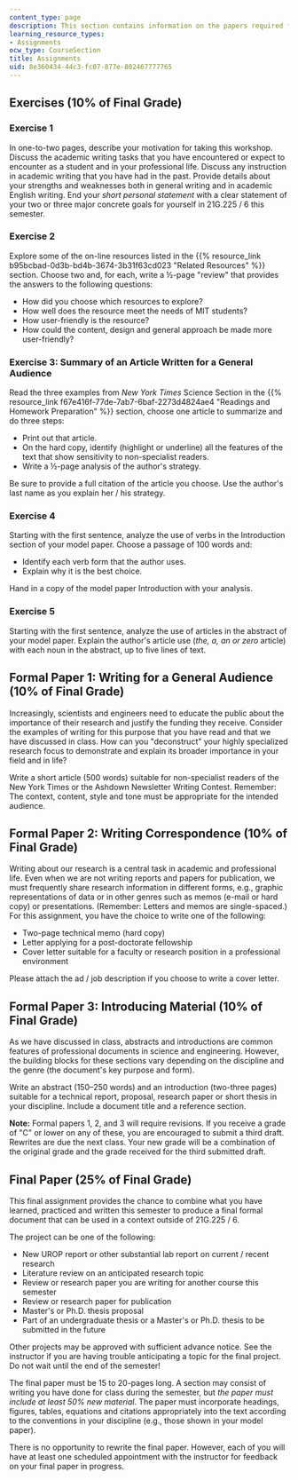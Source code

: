 ```yaml
---
content_type: page
description: This section contains information on the papers required for the course.
learning_resource_types:
- Assignments
ocw_type: CourseSection
title: Assignments
uid: 8e360434-44c3-fc07-877e-802467777765
---
```


Exercises (10% of Final Grade)
------------------------------

### Exercise 1

In one-to-two pages, describe your motivation for taking this workshop. Discuss the academic writing tasks that you have encountered or expect to encounter as a student and in your professional life. Discuss any instruction in academic writing that you have had in the past. Provide details about your strengths and weaknesses both in general writing and in academic English writing. End your _short personal statement_ with a clear statement of your two or three major concrete goals for yourself in 21G.225 / 6 this semester.

### Exercise 2

Explore some of the on-line resources listed in the {{% resource_link b95bcbad-0d3b-bd4b-3674-3b31f63cd023 "Related Resources" %}} section. Choose two and, for each, write a ½-page "review" that provides the answers to the following questions:

*   How did you choose which resources to explore?
*   How well does the resource meet the needs of MIT students?
*   How user-friendly is the resource?
*   How could the content, design and general approach be made more user-friendly?

### Exercise 3: Summary of an Article Written for a General Audience

Read the three examples from _New York Times_ Science Section in the {{% resource_link f67e416f-77de-7ab7-6baf-2273d4824ae4 "Readings and Homework Preparation" %}} section, choose one article to summarize and do three steps:

*   Print out that article.
*   On the hard copy, identify (highlight or underline) all the features of the text that show sensitivity to non-specialist readers.
*   Write a ½-page analysis of the author's strategy.

Be sure to provide a full citation of the article you choose. Use the author's last name as you explain her / his strategy.

### Exercise 4

Starting with the first sentence, analyze the use of verbs in the Introduction section of your model paper. Choose a passage of 100 words and:

*   Identify each verb form that the author uses.
*   Explain why it is the best choice.

Hand in a copy of the model paper Introduction with your analysis.

### Exercise 5

Starting with the first sentence, analyze the use of articles in the abstract of your model paper. Explain the author's article use (_the, a, an or zero_ article) with each noun in the abstract, up to five lines of text.

Formal Paper 1: Writing for a General Audience (10% of Final Grade)
-------------------------------------------------------------------

Increasingly, scientists and engineers need to educate the public about the importance of their research and justify the funding they receive. Consider the examples of writing for this purpose that you have read and that we have discussed in class. How can you "deconstruct" your highly specialized research focus to demonstrate and explain its broader importance in your field and in life?

Write a short article (500 words) suitable for non-specialist readers of the New York Times or the Ashdown Newsletter Writing Contest. Remember: The context, content, style and tone must be appropriate for the intended audience.

Formal Paper 2: Writing Correspondence (10% of Final Grade)
-----------------------------------------------------------

Writing about our research is a central task in academic and professional life. Even when we are not writing reports and papers for publication, we must frequently share research information in different forms, e.g., graphic representations of data or in other genres such as memos (e-mail or hard copy) or presentations. (Remember: Letters and memos are single-spaced.) For this assignment, you have the choice to write one of the following:

*   Two-page technical memo (hard copy)
*   Letter applying for a post-doctorate fellowship
*   Cover letter suitable for a faculty or research position in a professional environment

Please attach the ad / job description if you choose to write a cover letter.

Formal Paper 3: Introducing Material (10% of Final Grade)
---------------------------------------------------------

As we have discussed in class, abstracts and introductions are common features of professional documents in science and engineering. However, the building blocks for these sections vary depending on the discipline and the genre (the document's key purpose and form).

Write an abstract (150–250 words) and an introduction (two-three pages) suitable for a technical report, proposal, research paper or short thesis in your discipline. Include a document title and a reference section.

**Note:** Formal papers 1, 2, and 3 will require revisions. If you receive a grade of "C" or lower on any of these, you are encouraged to submit a third draft. Rewrites are due the next class. Your new grade will be a combination of the original grade and the grade received for the third submitted draft.

Final Paper (25% of Final Grade)
--------------------------------

This final assignment provides the chance to combine what you have learned, practiced and written this semester to produce a final formal document that can be used in a context outside of 21G.225 / 6.

The project can be one of the following:

*   New UROP report or other substantial lab report on current / recent research
*   Literature review on an anticipated research topic
*   Review or research paper you are writing for another course this semester
*   Review or research paper for publication
*   Master's or Ph.D. thesis proposal
*   Part of an undergraduate thesis or a Master's or Ph.D. thesis to be submitted in the future

Other projects may be approved with sufficient advance notice. See the instructor if you are having trouble anticipating a topic for the final project. Do not wait until the end of the semester!

The final paper must be 15 to 20-pages long. A section may consist of writing you have done for class during the semester, but _the paper must include at least 50% new material_. The paper must incorporate headings, figures, tables, equations and citations appropriately into the text according to the conventions in your discipline (e.g., those shown in your model paper).

There is no opportunity to rewrite the final paper. However, each of you will have at least one scheduled appointment with the instructor for feedback on your final paper in progress.